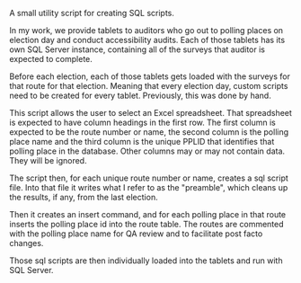A small utility script for creating SQL scripts.

In my work, we provide tablets to auditors who go out to polling places on election day and conduct accessibility
audits. Each of those tablets has its own SQL Server instance, containing all of the surveys that auditor is expected
to complete.

Before each election, each of those tablets gets loaded with the surveys for that route for that election. Meaning that
every election day, custom scripts need to be created for every tablet. Previously, this was done by hand.

This script allows the user to select an Excel spreadsheet. That spreadsheet is expected to have column headings
in the first row. The first column is expected to be the route number or name, the second column is the polling place name
and the third column is the unique PPLID that identifies that polling place in the database. Other columns may or may
not contain data. They will be ignored.

The script then, for each unique route number or name, creates a sql script file. Into that file it writes what I refer
to as the "preamble", which cleans up the results, if any, from the last election.

Then it creates an insert command, and for each polling place in that route inserts the polling place id into the route
table. The routes are commented with the polling place name for QA review and to facilitate post facto changes.

Those sql scripts are then individually loaded into the tablets and run with SQL Server.
